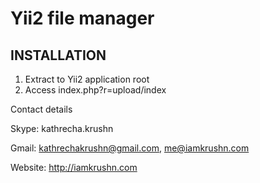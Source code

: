 # Yii2 file manager

INSTALLATION 
-------------------------- 
1) Extract to Yii2 application root 
2) Access index.php?r=upload/index


Contact details

Skype: kathrecha.krushn

Gmail: kathrechakrushn@gmail.com, me@iamkrushn.com

Website: http://iamkrushn.com
